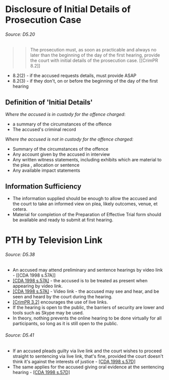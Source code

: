 # Disclosure of Initial Details of Prosecution Case
###### *Source: D5.20*

>> The prosecution  must, as soon as practicable and always no later than the beginning of the day of the first hearing, provide the court with initial details of the prosecution case.
>>  [[CrimPR 8.2]]
- 8.2(2) - if the accused requests details, must provide ASAP
- 8.2(3) - if they don't, on or before the beginning of the day of the first hearing

## Definition of 'Initial Details'
*Where the accused is in custody for the offence charged*: 
- a summary of the circumstances of the offence 
- The accused's criminal record

*Where the accused is not in custody for the offence charged:*
- Summary of the circumstances of the offence 
- Any account given by the accused in interview 
- Any written witness statements, including exhibits which are material to the plea , allocation or sentence 
- Any available impact statements

## Information Sufficiency
- The information supplied should be enough to allow the accused and the court to take an informed view on plea, likely outcomes, venue, et cetera.
- Material for completion of the Preparation of Effective Trial form should be available and ready to submit at first hearing.

# PTH by Television Link
###### *Source: D5.38*
- An accused may attend preliminary and sentence hearings by video link - [[CDA 1998 s.57A]]
- [[CDA 1998 s.57A]](2) - the accused is to be treated as present when appearing by video link.
- [[CDA 1998 s.57A]](3) - Video link - the accused may see and hear, and be seen and heard by the court during the hearing.
- [[CrimPR 3.2]](4) encourages the use of live links.
- If the hearing is open to the public, the barriers of security are lower and tools such as Skype may be used.
- In theory, nothing prevents the online hearing to be done virtually for all participants, so long as it is still open to the public.

###### *Source: D5.41*
- If an accused pleads guilty via live link and the court wishes to proceed straight to sentencing via live link, that's fine, provided the court doesn't think it's against the interests of justice - [[CDA 1998 s.57D]](2)
- The same applies for the accused giving oral evidence at the sentencing hearing - [[CDA 1998 s.57D]](3)